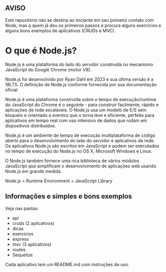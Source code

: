 ## AVISO

Este repositório não se destina ao iniciante em seu primeiro contato com Node, mas a quem já deu os primeiros passos e procura alguns exercícios e alguns bons exemplos de aplicativos (CRUDs e MVC).

# O que é Node.js?

Node.js é uma plataforma do lado do servidor construída no mecanismo JavaScript do Google Chrome (motor V8).

Node.js foi desenvolvido por Ryan Dahl em 2023 e sua última versão é a 18LTS. O definição de Node.js conforme fornecida por sua documentação oficial

Node.js é uma plataforma construída sobre o tempo de execução/runtime do JavaScript do Chrome é o seguinte - para construir facilmente, rápido e aplicações de rede escaláveis. O Node.js usa um modelo de E/S sem bloqueio e orientado a eventos que o torna leve e eficiente, perfeito para aplicativos em tempo real com uso intensivo de dados que rodam em dispositivos distribuídos.

Node.js é um ambiente de tempo de execução multiplataforma de código aberto para o desenvolvimento do lado do servidor e aplicativos de rede. Os aplicativos Node.js são escritos em JavaScript e podem ser executados no tempo de execução do Node.js no OS X, Microsoft Windows e Linux. 

O Node.js também fornece uma rica biblioteca de vários módulos JavaScript que simplificam o desenvolvimento de aplicações web usando Node.js em grande medida.

Node.js = Runtime Environment + JavaScript Library

## Informações e simples e bons exemplos

Veja nas pastas:

- api
- cruds (2 aplicativos)
- dicas
- exercicios
- express
- mvc (3 aplicativos)
- routes
- Sequelize

Cada aplicativo tem um README.md com instruções de uso.
